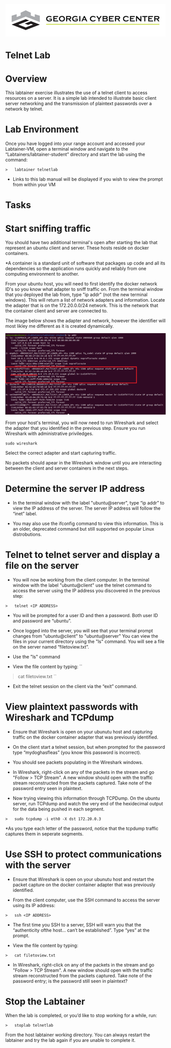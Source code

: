 ![](media/b80e0eacca6dad9d42b5dc3545946591.png)

Telnet Lab
=================================

Overview
========

This labtainer exercise illustrates the use of a telnet client to access
resources on a server. It is a simple lab intended to illustrate basic client
server networking and the transmission of plaintext passwords over a network by
telnet.

Lab Environment
===============

Once you have logged into your range account and accessed your Labtainer-VM,
open a terminal window and navigate to the “Labtainers/labtainer-student” directory and start the lab using the
command:

~~~~~~~~~~~~~~~~~~~~~~~~~~~~~~~~~~~~~~~~~~~~~~~~~~~~~~~~~~~~~~~~~~~~~~~~~~~~~~~~
>   labtainer telnetlab
~~~~~~~~~~~~~~~~~~~~~~~~~~~~~~~~~~~~~~~~~~~~~~~~~~~~~~~~~~~~~~~~~~~~~~~~~~~~~~~~

-   Links to this lab manual will be displayed if you wish to view the prompt
    from within your VM

Tasks
=====

Start sniffing traffic
=====

You should have two additional terminal's open after starting the lab that represent an ubuntu client and server. These hosts reside on docker containers.

*A container is a standard unit of software that packages up code and all its dependencies so the application runs quickly and reliably from one computing environment to another.

From your ubuntu host, you will need to first identify the docker network ID's so you know what adapter to sniff traffic on. From the terminal window that you deployed the lab from, type "ip addr" (not the new terminal windows).  This will return a list of network adapters and information.  Locate the adapter that is on the 172.20.0.0/24 network.  This is the network that the container client and server are connected to. 

The image below shows the adapter and network, however the identifier will most likley me different as it is created dynamically.

![](media/adapter.PNG)

From your host's terminal, you will now need to run Wireshark and select the adapter that you identified in the previous step.  Ensure you run Wireshark with administrative priviledges. 

```
sudo wireshark

```

Select the correct adapter and start capturing traffic.

No packets should apear in the Wireshark window until you are interacting between the client and server containers in the next steps.


Determine the server IP address
=====

- In the terminal window with the label "ubuntu@server", type “ip addr” to view the IP address of the server. The
server IP address will follow the “inet” label.

- You may also use the ifconfig command to view this information. This is an older, deprecated command but still supported on popular Linux distrobutions.

Telnet to telnet server and display a file on the server
=====

- You will now be working from the client computer. In the terminal window with the label "ubuntu@client" use the telnet command to access the server using the IP
address you discovered in the previous step:

```
>   telnet <IP ADDRESS>
```

- You will be prompted for a user ID and then a password. Both user ID and password are “ubuntu”.

- Once logged into the server, you will see that your terminal prompt changes from "ubuntu@client" to "ubuntu@server" You can view the files in your current directory using the "ls" command. You will see a file on the server named “filetoview.txt”. 

- Use the "ls" command 

- View the file content by typing:
``
>   cat filetoview.txt
``
- Exit the telnet session on the client via the “exit” command.

View plaintext passwords with Wireshark and TCPdump
=====

- Ensure that Wireshark is open on your ubunutu host and capturing traffic on the docker container adapter that was previously identified. 

- On the client start a telnet session, but when prompted for the password type “mydoghasfleas” (you know this password is incorrect).

- You should see packets populating in the Wireshark windows. 

- In Wireshark, right-click on any of the packets in the stream and go "Follow > TCP Stream". A new window should open with the traffic stream reconstructed from the packets captured.  Take note of the password entry seen in plaintext.

- Now trying viewing this information through TCPDump.  On the ubuntu server, run TCPdump and watch the very end of the hexidecimal output for the data being pushed in each segment.

```
>   sudo tcpdump -i eth0 -X dst 172.20.0.3
```

*As you type each letter of the password, notice that the tcpdump traffic captures them in seperate segments.

Use SSH to protect communications with the server
=====
- Ensure that Wireshark is open on your ubunutu host and restart the packet capture on the docker container adapter that was previously identified. 

- From the client computer, use the SSH command to access the server using its IP address:
```
>   ssh <IP ADDRESS>
```
- The first time you SSH to a server, SSH will warn you that the “authenticity ofthe host… can’t be established”. Type “yes” at the prompt.

- View the file content by typing:
```
>   cat filetoview.txt
```

- In Wireshark, right-click on any of the packets in the stream and go "Follow > TCP Stream". A new window should open with the traffic stream reconstructed from the packets captured.  Take note of the password entry; is the password still seen in plaintext?

Stop the Labtainer
==================

When the lab is completed, or you’d like to stop working for a while, run:
```
>   stoplab telnetlab
```
From the host labtainer working directory. You can always restart the labtainer
and try the lab again if you are unable to complete it. 
